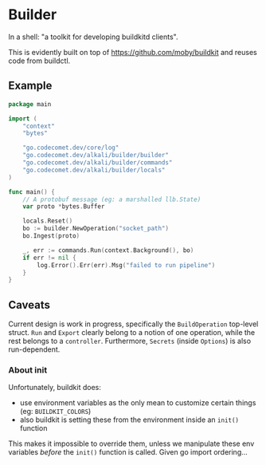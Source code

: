 # Builder

In a shell: "a toolkit for developing buildkitd clients".

This is evidently built on top of https://github.com/moby/buildkit and 
reuses code from buildctl.

## Example

```go
package main

import (
	"context"
	"bytes"

	"go.codecomet.dev/core/log"
	"go.codecomet.dev/alkali/builder/builder"
	"go.codecomet.dev/alkali/builder/commands"
	"go.codecomet.dev/alkali/builder/locals"
)

func main() {
	// A protobuf message (eg: a marshalled llb.State)
	var proto *bytes.Buffer

	locals.Reset()
	bo := builder.NewOperation("socket_path")
	bo.Ingest(proto)

	_, err := commands.Run(context.Background(), bo)
	if err != nil {
		log.Error().Err(err).Msg("failed to run pipeline")
	}
}

```

## Caveats

Current design is work in progress, specifically the `BuildOperation`
top-level struct. `Run` and `Export` clearly belong to a notion of one operation,
while the rest belongs to a `controller`.
Furthermore, `Secrets` (inside `Options`) is also run-dependent.

### About init

Unfortunately, buildkit does:
* use environment variables as the only mean to customize certain things (eg: `BUILDKIT_COLORS`)
* also buildkit is setting these from the environment inside an `init()` function

This makes it impossible to override them, unless we manipulate these env variables *before* the `init()` function is called.
Given go import ordering...
